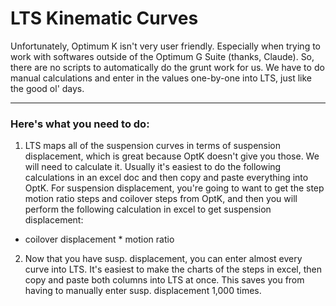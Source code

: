 
# LTS Kinematic Curves

Unfortunately, Optimum K isn't very user friendly. Especially when trying to work with softwares outside of the Optimum G Suite (thanks, Claude). So, there are no scripts to automatically do the grunt work for us. We have to do manual calculations and enter in the values one-by-one into LTS, just like the good ol' days.


---

### Here's what you need to do:


1. LTS maps all of the suspension curves in terms of suspension displacement, which is great because OptK doesn't give you those. We will need to calculate it. Usually it's easiest to do the following calculations in an excel doc and then copy and paste everything into OptK. For suspension displacement, you're going to want to get the step motion ratio steps and coilover steps from OptK, and then you will perform the following calculation in excel to get suspension displacement:
  * coilover displacement * motion ratio
2. Now that you have susp. displacement, you can enter almost every curve into LTS. It's easiest to make the charts of the steps in excel, then copy and paste both columns into LTS at once. This saves you from having to manually enter susp. displacement 1,000 times.
